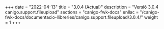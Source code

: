 +++
date        = "2022-04-13"
title       = "3.0.4 (Actual)"
description = "Versió 3.0.4 canigo.support.fileupload"
sections    = "canigo-fwk-docs"
enllac		= "/canigo-fwk-docs/documentacio-llibreries/canigo.support.fileupload/3.0.4/"
weight		= 1
+++
